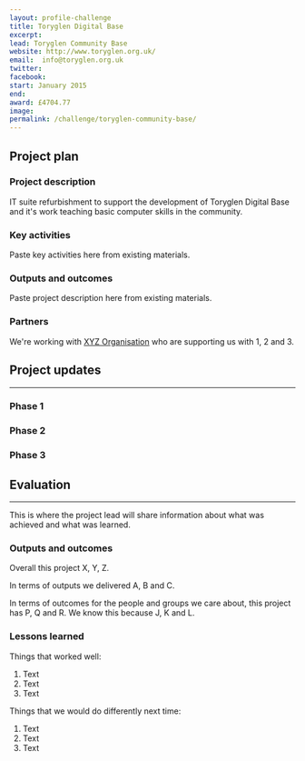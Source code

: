 ```yaml
---
layout: profile-challenge
title: Toryglen Digital Base
excerpt: 
lead: Toryglen Community Base
website: http://www.toryglen.org.uk/
email:  info@toryglen.org.uk
twitter: 
facebook: 
start: January 2015
end: 
award: £4704.77 
image:
permalink: /challenge/toryglen-community-base/ 
---
```


## **Project plan**

### Project description

IT suite refurbishment to support the development of Toryglen Digital Base and it's work teaching basic computer skills in the community. 

### Key activities

Paste key activities here from existing materials.

### Outputs and outcomes

Paste project description here from existing materials.

### Partners

We're working with [XYZ Organisation](/charter/xyz-org/) who are supporting us with 1, 2 and 3.


## **Project updates**

---

### Phase 1


### Phase 2


### Phase 3


## **Evaluation**

---

This is where the project lead will share information about what was achieved and what was learned.

### Outputs and outcomes

Overall this project X, Y, Z.

In terms of outputs we delivered A, B and C.

In terms of outcomes for the people and groups we care about, this project has P, Q and R. We know this because J, K and L.

### Lessons learned

Things that worked well:

1. Text
2. Text
3. Text

Things that we would do differently next time:

1. Text
2. Text
3. Text

